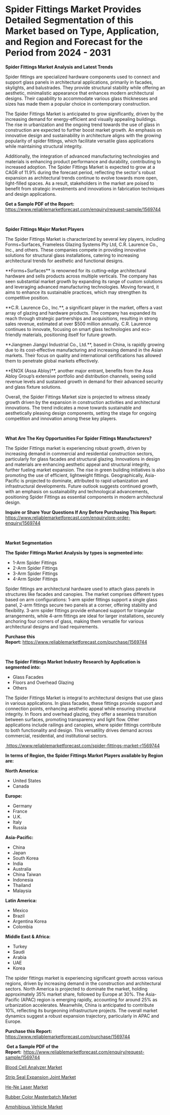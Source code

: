 <p><h1>Spider Fittings Market Provides Detailed Segmentation of this Market based on Type, Application, and Region and Forecast for the Period from 2024 - 2031</h1></p><p><strong>Spider Fittings Market Analysis and Latest Trends</strong></p>
<p><p>Spider fittings are specialized hardware components used to connect and support glass panels in architectural applications, primarily in facades, skylights, and balustrades. They provide structural stability while offering an aesthetic, minimalistic appearance that enhances modern architectural designs. Their capability to accommodate various glass thicknesses and sizes has made them a popular choice in contemporary construction.</p><p>The Spider Fittings Market is anticipated to grow significantly, driven by the increasing demand for energy-efficient and visually appealing buildings. The rise in urbanization and the ongoing trend towards the use of glass in construction are expected to further boost market growth. An emphasis on innovative design and sustainability in architecture aligns with the growing popularity of spider fittings, which facilitate versatile glass applications while maintaining structural integrity.</p><p>Additionally, the integration of advanced manufacturing technologies and materials is enhancing product performance and durability, contributing to increased adoption. The Spider Fittings Market is expected to grow at a CAGR of 11.9% during the forecast period, reflecting the sector's robust expansion as architectural trends continue to evolve towards more open, light-filled spaces. As a result, stakeholders in the market are poised to benefit from strategic investments and innovations in fabrication techniques and design applications.</p></p>
<p><strong>Get a Sample PDF of the Report:&nbsp;</strong> <a href="https://www.reliablemarketforecast.com/enquiry/request-sample/1569744?utm_campaign=1326&utm_medium=2&utm_source=Github&utm_content=ia&utm_term=14102024&utm_id=spider-fittings">https://www.reliablemarketforecast.com/enquiry/request-sample/1569744</a></p>
<p>&nbsp;</p>
<p><strong>Spider Fittings Major Market Players</strong></p>
<p><p>The Spider Fittings Market is characterized by several key players, including Forms+Surfaces, Frameless Glazing Systems Pty Ltd, C.R. Laurence Co., Inc., and others. These companies compete in providing innovative solutions for structural glass installations, catering to increasing architectural trends for aesthetic and functional designs.</p><p>**Forms+Surfaces** is renowned for its cutting-edge architectural hardware and sells products across multiple verticals. The company has seen substantial market growth by expanding its range of custom solutions and leveraging advanced manufacturing technologies. Moving forward, it aims to enhance its sustainable practices, which may strengthen its competitive position.</p><p>**C.R. Laurence Co., Inc.**, a significant player in the market, offers a vast array of glazing and hardware products. The company has expanded its reach through strategic partnerships and acquisitions, resulting in strong sales revenue, estimated at over $500 million annually. C.R. Laurence continues to innovate, focusing on smart glass technologies and eco-friendly materials, positioning itself for future growth.</p><p>**Jiangmen Jiangyi Industrial Co., Ltd.**, based in China, is rapidly growing due to its cost-effective manufacturing and increasing demand in the Asian markets. Their focus on quality and international certifications has allowed them to penetrate global markets effectively.</p><p>**ENOX (Assa Abloy)**, another major entrant, benefits from the Assa Abloy Group’s extensive portfolio and distribution channels, seeing solid revenue levels and sustained growth in demand for their advanced security and glass fixture solutions.</p><p>Overall, the Spider Fittings Market size is projected to witness steady growth driven by the expansion in construction activities and architectural innovations. The trend indicates a move towards sustainable and aesthetically pleasing design components, setting the stage for ongoing competition and innovation among these key players.</p></p>
<p>&nbsp;</p>
<p><strong>What Are The Key Opportunities For Spider Fittings Manufacturers?</strong></p>
<p><p>The Spider Fittings market is experiencing robust growth, driven by increasing demand in commercial and residential construction sectors, particularly for glass facades and structural glazing. Innovations in design and materials are enhancing aesthetic appeal and structural integrity, further fueling market expansion. The rise in green building initiatives is also promoting the use of efficient, lightweight fittings. Geographically, Asia-Pacific is projected to dominate, attributed to rapid urbanization and infrastructural developments. Future outlook suggests continued growth, with an emphasis on sustainability and technological advancements, positioning Spider Fittings as essential components in modern architectural design.</p></p>
<p><strong>Inquire or Share Your Questions If Any Before Purchasing This Report:</strong> <a href="https://www.reliablemarketforecast.com/enquiry/pre-order-enquiry/1569744?utm_campaign=1326&utm_medium=2&utm_source=Github&utm_content=ia&utm_term=14102024&utm_id=spider-fittings">https://www.reliablemarketforecast.com/enquiry/pre-order-enquiry/1569744</a></p>
<p>&nbsp;</p>
<p><strong>Market Segmentation</strong></p>
<p><strong>The Spider Fittings Market Analysis by types is segmented into:</strong></p>
<p><ul><li>1-Arm Spider Fittings</li><li>2-Arm Spider Fittings</li><li>3-Arm Spider Fittings</li><li>4-Arm Spider Fittings</li></ul></p>
<p><p>Spider fittings are architectural hardware used to attach glass panels in structures like facades and canopies. The market comprises different types based on arm configurations: 1-arm spider fittings support a single glass panel, 2-arm fittings secure two panels at a corner, offering stability and flexibility. 3-arm spider fittings provide enhanced support for triangular arrangements, while 4-arm fittings are ideal for larger installations, securely anchoring four corners of glass, making them versatile for various architectural designs and load requirements.</p></p>
<p><strong>Purchase this Report:&nbsp;</strong><a href="https://www.reliablemarketforecast.com/purchase/1569744?utm_campaign=1326&utm_medium=2&utm_source=Github&utm_content=ia&utm_term=14102024&utm_id=spider-fittings">https://www.reliablemarketforecast.com/purchase/1569744</a></p>
<p>&nbsp;</p>
<p><strong>The Spider Fittings Market Industry Research by Application is segmented into:</strong></p>
<p><ul><li>Glass Facades</li><li>Floors and Overhead Glazing</li><li>Others</li></ul></p>
<p><p>The Spider Fittings Market is integral to architectural designs that use glass in various applications. In glass facades, these fittings provide support and connection points, enhancing aesthetic appeal while ensuring structural integrity. In floors and overhead glazing, they offer a seamless transition between surfaces, promoting transparency and light flow. Other applications include railings and canopies, where spider fittings contribute to both functionality and design. This versatility drives demand across commercial, residential, and institutional sectors.</p></p>
<p><a href="https://www.reliablemarketforecast.com/spider-fittings-market-r1569744?utm_campaign=1326&utm_medium=2&utm_source=Github&utm_content=ia&utm_term=14102024&utm_id=spider-fittings">&nbsp;https://www.reliablemarketforecast.com/spider-fittings-market-r1569744</a></p>
<p><strong>In terms of Region, the Spider Fittings Market Players available by Region are:</strong></p>
<p>
    <p> <strong> North America: </strong>
        <ul>
            <li>United States</li>
            <li>Canada</li>
        </ul>
        </p> 
    <p> <strong> Europe: </strong>
        <ul>
            <li>Germany</li>
            <li>France</li>
            <li>U.K.</li>
            <li>Italy</li>
            <li>Russia</li>
        </ul>
        </p> 
    <p> <strong> Asia-Pacific: </strong>
        <ul>
            <li>China</li>
            <li>Japan</li>
            <li>South Korea</li>
            <li>India</li>
            <li>Australia</li>
            <li>China Taiwan</li>
            <li>Indonesia</li>
            <li>Thailand</li>
            <li>Malaysia</li>
        </ul>
        </p> 
    <p> <strong> Latin America: </strong>
        <ul>
            <li>Mexico</li>
            <li>Brazil</li>
            <li>Argentina Korea</li>
            <li>Colombia</li>
        </ul>
        </p> 
    <p> <strong> Middle East & Africa: </strong>
        <ul>
            <li>Turkey</li>
            <li>Saudi</li>
            <li>Arabia</li>
            <li>UAE</li>
            <li>Korea</li>
        </ul>
    </p>
    </p>
<p><p>The spider fittings market is experiencing significant growth across various regions, driven by increasing demand in the construction and architectural sectors. North America is projected to dominate the market, holding approximately 35% market share, followed by Europe at 30%. The Asia-Pacific (APAC) region is emerging rapidly, accounting for around 25% as urbanization accelerates. Meanwhile, China is anticipated to contribute 10%, reflecting its burgeoning infrastructure projects. The overall market dynamics suggest a robust expansion trajectory, particularly in APAC and Europe.</p></p>
<p><strong>Purchase this Report: </strong><a href="https://www.reliablemarketforecast.com/purchase/1569744?utm_campaign=1326&utm_medium=2&utm_source=Github&utm_content=ia&utm_term=14102024&utm_id=spider-fittings">https://www.reliablemarketforecast.com/purchase/1569744</a></p>
<p>&nbsp;<strong>Get a Sample PDF of the Report:&nbsp;&nbsp;</strong><a href="https://www.reliablemarketforecast.com/enquiry/request-sample/1569744?utm_campaign=1326&utm_medium=2&utm_source=Github&utm_content=ia&utm_term=14102024&utm_id=spider-fittings">https://www.reliablemarketforecast.com/enquiry/request-sample/1569744</a></p>
<p><strong></strong></p>
<p><p><a href="https://www.linkedin.com/pulse/future-ready-strategic-insights-global-blood-cell-analyzer-dnuac?trk=public_post_embed_feed-article-content&utm_campaign=1326&utm_medium=2&utm_source=Github&utm_content=ia&utm_term=14102024&utm_id=spider-fittings">Blood Cell Analyzer Market</a></p><p><a href="https://github.com/cydskenna/Market-Research-Report-List-1/blob/main/strip-seal-expansion-joint-market.md?utm_campaign=1326&utm_medium=2&utm_source=Github&utm_content=ia&utm_term=14102024&utm_id=spider-fittings">Strip Seal Expansion Joint Market</a></p><p><a href="https://www.linkedin.com/pulse/emerging-technologies-reshaping-he-ne-laser-market-impact-o93mc?trk=public_post_embed_feed-article-content&utm_campaign=1326&utm_medium=2&utm_source=Github&utm_content=ia&utm_term=14102024&utm_id=spider-fittings">He-Ne Laser Market</a></p><p><a href="https://github.com/gabrielleq8bung/Market-Research-Report-List-1/blob/main/rubber-color-masterbatch-market.md?utm_campaign=1326&utm_medium=2&utm_source=Github&utm_content=ia&utm_term=14102024&utm_id=spider-fittings">Rubber Color Masterbatch Market</a></p><p><a href="https://www.linkedin.com/pulse/amphibious-vehicle-market-opportunities-emerging-global-trends-lj12c?trk=public_post_embed_feed-article-content&utm_campaign=1326&utm_medium=2&utm_source=Github&utm_content=ia&utm_term=14102024&utm_id=spider-fittings">Amphibious Vehicle Market</a></p></p>